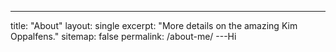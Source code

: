 ---
title: "About"
layout: single
excerpt: "More details on the amazing Kim Oppalfens."
sitemap: false
permalink: /about-me/
---Hi